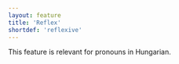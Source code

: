 ```yaml
---
layout: feature
title: 'Reflex'
shortdef: 'reflexive'
---
```


This feature is relevant for pronouns in Hungarian.
<!-- Interlanguage links updated Út zář 29 20:43:04 CEST 2020 -->
